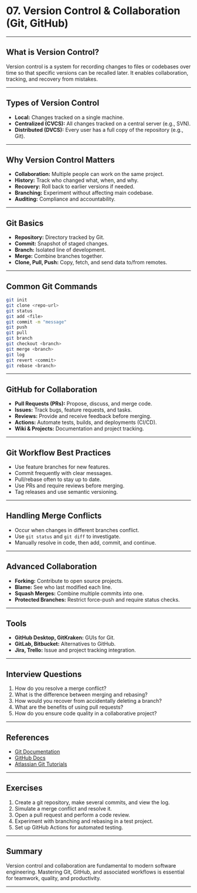 # 07. Version Control & Collaboration (Git, GitHub)

---

## What is Version Control?

Version control is a system for recording changes to files or codebases over time so that specific versions can be recalled later. It enables collaboration, tracking, and recovery from mistakes.

---

## Types of Version Control

- **Local:** Changes tracked on a single machine.
- **Centralized (CVCS):** All changes tracked on a central server (e.g., SVN).
- **Distributed (DVCS):** Every user has a full copy of the repository (e.g., Git).

---

## Why Version Control Matters

- **Collaboration:** Multiple people can work on the same project.
- **History:** Track who changed what, when, and why.
- **Recovery:** Roll back to earlier versions if needed.
- **Branching:** Experiment without affecting main codebase.
- **Auditing:** Compliance and accountability.

---

## Git Basics

- **Repository:** Directory tracked by Git.
- **Commit:** Snapshot of staged changes.
- **Branch:** Isolated line of development.
- **Merge:** Combine branches together.
- **Clone, Pull, Push:** Copy, fetch, and send data to/from remotes.

---

## Common Git Commands

```bash
git init
git clone <repo-url>
git status
git add <file>
git commit -m "message"
git push
git pull
git branch
git checkout <branch>
git merge <branch>
git log
git revert <commit>
git rebase <branch>
```

---

## GitHub for Collaboration

- **Pull Requests (PRs):** Propose, discuss, and merge code.
- **Issues:** Track bugs, feature requests, and tasks.
- **Reviews:** Provide and receive feedback before merging.
- **Actions:** Automate tests, builds, and deployments (CI/CD).
- **Wiki & Projects:** Documentation and project tracking.

---

## Git Workflow Best Practices

- Use feature branches for new features.
- Commit frequently with clear messages.
- Pull/rebase often to stay up to date.
- Use PRs and require reviews before merging.
- Tag releases and use semantic versioning.

---

## Handling Merge Conflicts

- Occur when changes in different branches conflict.
- Use `git status` and `git diff` to investigate.
- Manually resolve in code, then add, commit, and continue.

---

## Advanced Collaboration

- **Forking:** Contribute to open source projects.
- **Blame:** See who last modified each line.
- **Squash Merges:** Combine multiple commits into one.
- **Protected Branches:** Restrict force-push and require status checks.

---

## Tools

- **GitHub Desktop, GitKraken:** GUIs for Git.
- **GitLab, Bitbucket:** Alternatives to GitHub.
- **Jira, Trello:** Issue and project tracking integration.

---

## Interview Questions

1. How do you resolve a merge conflict?
2. What is the difference between merging and rebasing?
3. How would you recover from accidentally deleting a branch?
4. What are the benefits of using pull requests?
5. How do you ensure code quality in a collaborative project?

---

## References

- [Git Documentation](https://git-scm.com/doc)
- [GitHub Docs](https://docs.github.com/)
- [Atlassian Git Tutorials](https://www.atlassian.com/git/tutorials)

---

## Exercises

1. Create a git repository, make several commits, and view the log.
2. Simulate a merge conflict and resolve it.
3. Open a pull request and perform a code review.
4. Experiment with branching and rebasing in a test project.
5. Set up GitHub Actions for automated testing.

---

## Summary

Version control and collaboration are fundamental to modern software engineering. Mastering Git, GitHub, and associated workflows is essential for teamwork, quality, and productivity.

---

